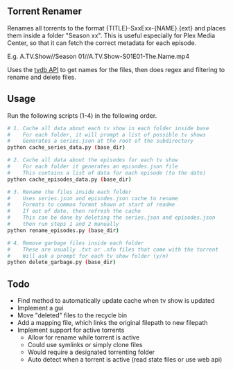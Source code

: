 ## Torrent Renamer
Renames all torrents to the format {TITLE}-SxxExx-{NAME}.{ext} and places them inside a folder "Season xx". This is useful especially for Plex Media Center, so that it can fetch the correct metadata for each episode.

E.g. A.TV.Show//Season 01//A.TV.Show-S01E01-The.Name.mp4

Uses the 
[tvdb API](https://thetvdb.com/api-information)
to get names for the files, then does regex and filtering to rename and delete files.

## Usage
Run the following scripts (1-4) in the following order.

```bash
# 1. Cache all data about each tv show in each folder inside base
#    For each folder, it will prompt a list of possible tv shows
#    Generates a series.json at the root of the subdirectory
python cache_series_data.py (base_dir)

# 2. Cache all data about the episodes for each tv show
#    For each folder it generates an episodes.json file
#    This contains a list of data for each episode (to the date)
python cache_episodes_data.py (base_dir)

# 3. Rename the files inside each folder
#    Uses series.json and episodes.json cache to rename
#    Formats to common format shown at start of readme
#    If out of date, then refresh the cache
#    This can be done by deleting the series.json and episodes.json 
#    then run steps 1 and 2 manually
python rename_episodes.py (base_dir)

# 4. Remove garbage files inside each folder
#    These are usually .txt or .nfo files that come with the torrent
#    Will ask a prompt for each tv show folder (y/n)
python delete_garbage.py (base_dir)
```

## Todo
- Find method to automatically update cache when tv show is updated
- Implement a gui
- Move "deleted" files to the recycle bin
- Add a mapping file, which links the original filepath to new filepath
- Implement support for active torrents 
  - Allow for rename while torrent is active
  - Could use symlinks or simply clone files
  - Would require a designated torrenting folder
  - Auto detect when a torrent is active (read state files or use web api)